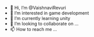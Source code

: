 - 👋 Hi, I’m @VaishnaviRevuri
- 👀 I’m interested in game development
- 🌱 I’m currently learning unity
- 💞️ I’m looking to collaborate on ...
- 📫 How to reach me ...

<!---
VaishnaviRevuri/VaishnaviRevuri is a ✨ special ✨ repository because its `README.md` (this file) appears on your GitHub profile.
You can click the Preview link to take a look at your changes.
--->
